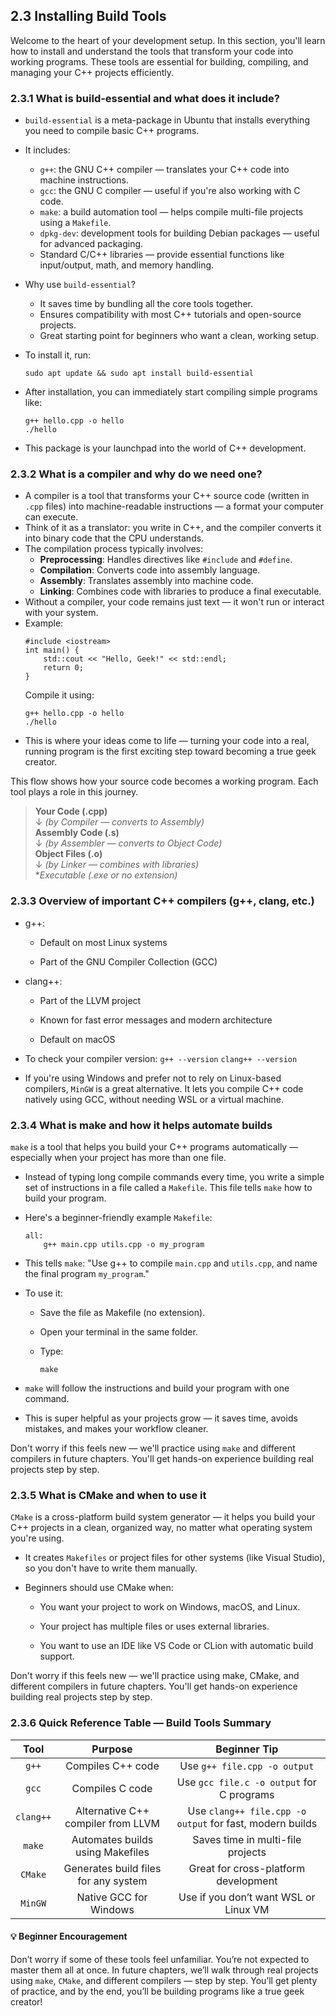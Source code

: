 ## 2.3 Installing Build Tools

Welcome to the heart of your development setup. In this section, you'll learn how to install and understand the tools that transform your code into working programs. These tools are essential for building, compiling, and managing your C++ projects efficiently.

### 2.3.1 What is build-essential and what does it include?

* `build-essential` is a meta-package in Ubuntu that installs everything you need to compile basic C++ programs.
* It includes:
    * `g++`: the GNU C++ compiler — translates your C++ code into machine instructions.
    * `gcc`: the GNU C compiler — useful if you're also working with C code.
    * `make`: a build automation tool — helps compile multi-file projects using a `Makefile`.
    * `dpkg-dev`: development tools for building Debian packages — useful for advanced packaging.
    * Standard C/C++ libraries — provide essential functions like input/output, math, and memory handling.
* Why use `build-essential`?
    * It saves time by bundling all the core tools together.
    * Ensures compatibility with most C++ tutorials and open-source projects.
    * Great starting point for beginners who want a clean, working setup.
 
* To install it, run:
  ```
  sudo apt update && sudo apt install build-essential
  ```

* After installation, you can immediately start compiling simple programs like:
  ```
  g++ hello.cpp -o hello
  ./hello
  ```
* This package is your launchpad into the world of C++ development.

### 2.3.2 What is a compiler and why do we need one?
* A compiler is a tool that transforms your C++ source code (written in `.cpp` files) into machine-readable instructions — a format your computer can execute.
* Think of it as a translator: you write in C++, and the compiler converts it into binary code that the CPU understands.
* The compilation process typically involves:
    * **Preprocessing**: Handles directives like `#include` and `#define`.
    * **Compilation**: Converts code into assembly language.
    * **Assembly**: Translates assembly into machine code.
    * **Linking**: Combines code with libraries to produce a final executable.
* Without a compiler, your code remains just text — it won't run or interact with your system.
* Example:
  ```
  #include <iostream>
  int main() {
      std::cout << "Hello, Geek!" << std::endl;
      return 0;
  }
  ```
  Compile it using:
  ```
  g++ hello.cpp -o hello
  ./hello
  ```
* This is where your ideas come to life — turning your code into a real, running program is the first exciting step toward becoming a true geek creator.

This flow shows how your source code becomes a working program. Each tool plays a role in this journey.

> **Your Code (.cpp)**  
> ↓ *(by Compiler — converts to Assembly)*  
> **Assembly Code (.s)**  
> ↓ *(by Assembler — converts to Object Code)*  
> **Object Files (.o)**  
> ↓ *(by Linker — combines with libraries)*  
> **Executable (.exe or no extension)*

### 2.3.3 Overview of important C++ compilers (g++, clang, etc.)

* g++:

    * Default on most Linux systems

    * Part of the GNU Compiler Collection (GCC)

* clang++:

    * Part of the LLVM project

    * Known for fast error messages and modern architecture

    * Default on macOS

* To check your compiler version:
  `g++ --version`
  `clang++ --version`
  
* If you're using Windows and prefer not to rely on Linux-based compilers, `MinGW` is a great alternative. It lets you compile C++ code natively using GCC, without needing WSL or a virtual machine.

### 2.3.4 What is make and how it helps automate builds

`make` is a tool that helps you build your C++ programs automatically — especially when your project has more than one file.

* Instead of typing long compile commands every time, you write a simple set of instructions in a file called a `Makefile`. This file tells `make` how to build your program.

* Here's a beginner-friendly example `Makefile`:
  ```
  all:
      g++ main.cpp utils.cpp -o my_program
  ```
* This tells `make`: "Use g++ to compile `main.cpp` and `utils.cpp`, and name the final program `my_program`."

* To use it:

    * Save the file as Makefile (no extension).

    * Open your terminal in the same folder.

    * Type:
      ```
      make
      ```

* `make` will follow the instructions and build your program with one command.

* This is super helpful as your projects grow — it saves time, avoids mistakes, and makes your workflow cleaner.

Don't worry if this feels new — we'll practice using `make` and different compilers in future chapters. You'll get hands-on experience building real projects step by step.

### 2.3.5 What is CMake and when to use it

`CMake` is a cross-platform build system generator — it helps you build your C++ projects in a clean, organized way, no matter what operating system you're using.

* It creates `Makefiles` or project files for other systems (like Visual Studio), so you don't have to write them manually.

* Beginners should use CMake when:

    * You want your project to work on Windows, macOS, and Linux.

    * Your project has multiple files or uses external libraries.

    * You want to use an IDE like VS Code or CLion with automatic build support.

Don't worry if this feels new — we'll practice using make, CMake, and different compilers in future chapters. You'll get hands-on experience building real projects step by step.

### 2.3.6 Quick Reference Table — Build Tools Summary

| Tool        | Purpose                            | Beginner Tip                                           |
|:-----------:|:----------------------------------:|:------------------------------------------------------:|
| `g++`       | Compiles C++ code                  | Use `g++ file.cpp -o output`                           |
| `gcc`       | Compiles C code                    | Use `gcc file.c -o output` for C programs              |
|`clang++`    |Alternative C++ compiler from LLVM  |Use `clang++ file.cpp -o output` for fast, modern builds|
|`make`       |Automates builds using Makefiles    |Saves time in multi-file projects                       |
|`CMake`      |Generates build files for any system|Great for cross-platform development                    |
|`MinGW`      |Native GCC for Windows              |Use if you don’t want WSL or Linux VM                   |

#### 💡 Beginner Encouragement
Don’t worry if some of these tools feel unfamiliar. You’re not expected to master them all at once. In future chapters, we’ll walk through real projects using `make`, `CMake`, and different compilers — step by step. You’ll get plenty of practice, and by the end, you’ll be building programs like a true geek creator!
